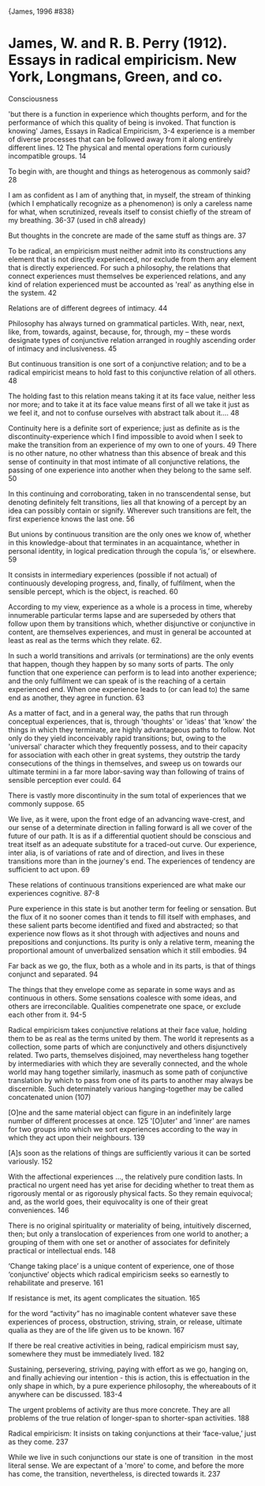 {James, 1996 #838}
# James, W. and R. B. Perry (1912). Essays in radical empiricism. New York, Longmans, Green, and co.
Consciousness 

'but there is a function in experience which thoughts perform, and for the performance of which this quality of being is invoked. That function is knowing' James, Essays in Radical Empiricism, 3-4
experience is a member of diverse processes that can be followed away from it along entirely different lines. 12
The physical and mental operations form curiously incompatible groups. 14

To begin with, are thought and things as heterogenous as commonly said?28

I am as confident as I am of anything that, in myself, the stream of thinking (which I emphatically recognize as a phenomenon) is only a careless name for what, when scrutinized, reveals itself to consist chiefly of the stream of my breathing. 36-37 (used in  ch8 already)

But thoughts in the concrete are made of the same stuff as things are. 37

To be radical, an empiricism must neither admit into its constructions any element that is not directly experienced, nor exclude from them any element that is directly experienced. For such a philosophy, the relations that connect experiences must themselves be experienced relations, and any kind of relation experienced must be accounted as 'real' as anything else in the system. 42

Relations are of different degrees of intimacy. 44

Philosophy has always turned on grammatical particles. With, near, next, like, from, towards, against, because, for, through, my – these words designate types of conjunctive relation arranged in roughly ascending order of intimacy and inclusiveness. 45

But continuous transition is one sort of a conjunctive relation; and to be a radical empiricist means to hold fast to this conjunctive relation of all others. 48

The holding fast to this relation means taking it at its face value, neither less nor more; and to take it at its face value means first of all we take it just as we feel it, and not to confuse ourselves with abstract talk about it.... 48

Continuity here is a definite sort of experience; just as definite as is the discontinuity-experience which I find impossible to avoid when I seek to make the transition from an experience of my own to one of yours. 49
There is no other nature,  no other whatness than this absence of break and this sense of continuity in that most intimate of all conjunctive relations, the passing of one experience into another when they belong to the same self. 50

In this continuing and corroborating, taken in no transcendental sense, but denoting definitely felt transitions, lies all that knowing of a percept by an idea can possibly contain or signify.  Wherever such transitions are felt, the first experience knows the last one. 56

But unions by continuous transition are the only ones we know of, whether in this knowledge-about that terminates in an acquaintance, whether in personal identity, in logical predication through the copula ‘is,’ or elsewhere. 59

It consists in intermediary experiences (possible if not actual) of continuously developing progress, and, finally, of fulfilment, when the sensible percept, which is the object, is reached. 60

According to my view, experience as a whole is a process in time, whereby innumerable particular terms lapse and are superseded by others that follow upon them by transitions which, whether disjunctive or conjunctive in content, are themselves experiences, and must in general be accounted at least as real as the terms which they relate. 62.

 In such a world transitions and arrivals (or terminations) are the only events that happen, though they happen by so many sorts of parts. The only function that one experience can perform is to lead into another experience; and the only fulfilment we can speak of is the reaching of a certain experienced end. When one experience leads to (or can lead to) the same end as another, they agree in function. 63 

As a matter of fact, and in a general way, the paths that run through conceptual experiences, that is, through 'thoughts' or 'ideas' that 'know' the things in which they terminate, are highly advantageous paths to follow. Not only do they yield inconceivably rapid transitions; but, owing to the 'universal' character which they frequently possess, and to their capacity for association with each other in great systems, they outstrip the tardy consecutions of the things in themselves, and sweep us on towards our ultimate termini in a far more labor-saving way than following of trains of sensible perception ever could. 64

There is vastly more discontinuity in the sum total of experiences that we commonly suppose. 65

We live, as it were, upon the front edge of an advancing wave-crest, and our sense of a determinate direction in falling forward is all we cover of the future of our path. It is as if a differential quotient should be conscious and treat itself as an adequate substitute for a traced-out curve. Our experience, inter alia, is of variations of rate and of direction, and lives in these transitions more than in the journey's end.  The experiences of tendency are sufficient to act upon. 69

These relations of continuous transitions experienced are what make our experiences cognitive. 87-8

Pure experience in this state is but another term for feeling or sensation. But the flux of it no sooner comes than it tends to fill itself with emphases, and these salient parts become identified and fixed and abstracted; so that experience now flows as it shot through with adjectives and nouns and prepositions and conjunctions. Its purity is only a relative term, meaning the proportional amount of unverbalized sensation which it still embodies. 94

Far back as we go, the flux, both as a whole and in its parts, is that of things conjunct and separated. 94

The things that they envelope come as separate in some ways and as continuous in others. Some sensations coalesce with some ideas, and others are irreconcilable. Qualities compenetrate one space, or exclude each other from it. 94-5

Radical empiricism takes conjunctive relations at their face value, holding them to be as real as the terms united by them. The world it represents as a collection, some parts of which are conjunctively and others disjunctively related. Two parts, themselves disjoined, may nevertheless hang together by intermediaries with which they are severally connected, and the whole world may hang together similarly, inasmuch as some path of conjunctive translation by which to pass from one of its parts to another may always be discernible. Such determinately various hanging-together may be called concatenated union (107)

[O]ne and the same material object can figure in an indefinitely large number of different processes at once. 125
'[O]uter' and 'inner' are names for two groups into which we sort experiences according to the way in which they act upon their neighbours. 139

[A]s soon as the relations of things are sufficiently various it can be sorted variously. 152

With the affectional experiences ..., the relatively pure condition lasts. In practical no urgent need has yet arise for deciding whether to treat them as rigorously mental or as rigorously physical facts. So they remain equivocal; and, as the world goes, their equivocality is one of their great conveniences. 146

There is no original spirituality or materiality of being, intuitively discerned, then; but only a translocation of experiences from one world to another; a grouping of them with one set or another of associates for definitely practical or intellectual ends. 148

‘Change taking place’ is a unique content of experience, one of those ‘conjunctive’ objects which radical empiricism seeks so earnestly to rehabilitate and preserve. 161

If resistance is met, its agent complicates the situation. 165

for the word “activity” has no imaginable content whatever save these experiences of process, obstruction, striving, strain, or release, ultimate qualia  as they are of the life given us to be known. 167

If there be real creative activities in being, radical empiricism must say, somewhere they must be immediately lived. 182

Sustaining, persevering, striving, paying with effort as we go, hanging on, and finally achieving our intention - this is  action, this is  effectuation in the only shape in which, by a pure experience philosophy, the whereabouts of it anywhere can be discussed. 183-4

The urgent problems of activity are thus more concrete. They are all problems of the true relation of longer-span to shorter-span activities. 188

Radical empiricism: It insists on taking conjunctions at their ‘face-value,’ just as they come. 237

While we live in such conjunctions our state is one of transition  in the most literal sense. We are expectant of a 'more' to come, and before the more has come, the transition, nevertheless, is directed towards  it. 237